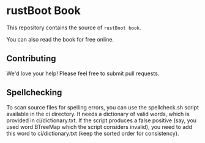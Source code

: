 
# rustBoot Book

This repository contains the source of `rustBoot book`.

You can also read the book for free online. 

## Contributing

We'd love your help! Please feel free to submit pull requests.

## Spellchecking

To scan source files for spelling errors, you can use the spellcheck.sh script available in the ci directory. It needs a dictionary of valid words, which is provided in ci/dictionary.txt. If the script produces a false positive (say, you used word BTreeMap which the script considers invalid), you need to add this word to ci/dictionary.txt (keep the sorted order for consistency).